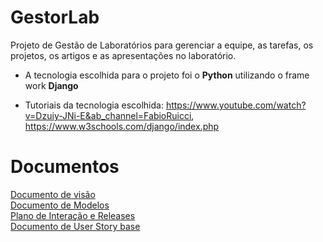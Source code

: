 # GestorLab

Projeto de Gestão de Laboratórios para gerenciar a equipe, as tarefas, os projetos, os artigos
e as apresentações no laboratório.

* A tecnologia escolhida para o projeto foi o **Python** utilizando o frame work **Django**

* Tutoriais da tecnologia escolhida: https://www.youtube.com/watch?v=Dzuiy-JNi-E&ab_channel=FabioRuicci, https://www.w3schools.com/django/index.php

# Documentos

[Documento de visão](https://github.com/Renildo15/Gestor-Lab/blob/main/docs/doc-visao.md)<br/>
[Documento de Modelos](https://github.com/Renildo15/Gestor-Lab/blob/main/docs/doc-modelo.md)<br/>
[Plano de Interação e Releases](https://github.com/Renildo15/Gestor-Lab/blob/main/docs/doc-interacao.md)<br/>
[Documento de User Story base](https://github.com/Renildo15/Gestor-Lab/blob/main/docs/doc-userStory.md)<br/>
